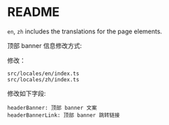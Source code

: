 # README

`en`, `zh` includes the translations for the page elements.

顶部 banner 信息修改方式:

修改：
```
src/locales/en/index.ts
src/locales/zh/index.ts
```

修改如下字段:
```
headerBanner: 顶部 banner 文案
headerBannerLink: 顶部 banner 跳转链接
```
